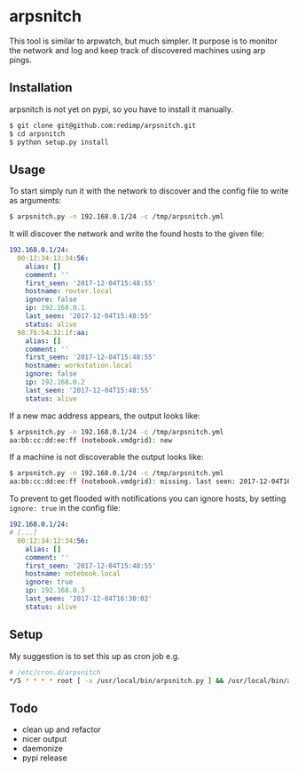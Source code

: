 # arpsnitch

This tool is similar to arpwatch, but much simpler. It purpose is to
monitor the network and log and keep track of discovered machines using
arp pings.

## Installation

arpsnitch is not yet on pypi, so you have to install it manually.
```bash
$ git clone git@github.com:redimp/arpsnitch.git
$ cd arpsnitch
$ python setup.py install
```

## Usage

To start simply run it with the network to discover and the config file
to write as arguments:

```bash
$ arpsnitch.py -n 192.168.0.1/24 -c /tmp/arpsnitch.yml
```

It will discover the network and write the found hosts to the given
file:

```yaml
192.168.0.1/24:
  00:12:34:12:34:56:
    alias: []
    comment: ''
    first_seen: '2017-12-04T15:48:55'
    hostname: router.local
    ignore: false
    ip: 192.168.0.1
    last_seen: '2017-12-04T15:48:55'
    status: alive
  98:76:54:32:1f:aa:
    alias: []
    comment: ''
    first_seen: '2017-12-04T15:48:55'
    hostname: workstation.local
    ignore: false
    ip: 192.168.0.2
    last_seen: '2017-12-04T15:48:55'
    status: alive
```

If a new mac address appears, the output looks like:
```bash
$ arpsnitch.py -n 192.168.0.1/24 -c /tmp/arpsnitch.yml
aa:bb:cc:dd:ee:ff (notebook.vmdgrid): new
```

If a machine is not discoverable the output looks like:
```bash
$ arpsnitch.py -n 192.168.0.1/24 -c /tmp/arpsnitch.yml
aa:bb:cc:dd:ee:ff (notebook.vmdgrid): missing. last seen: 2017-12-04T16:30:02
```

To prevent to get flooded with notifications you can ignore hosts, by setting `ignore: true` in the
config file:
```yaml
192.168.0.1/24:
# [...]
  00:12:34:12:34:56:
    alias: []
    comment: ''
    first_seen: '2017-12-04T15:48:55'
    hostname: notebook.local
    ignore: true
    ip: 192.168.0.3
    last_seen: '2017-12-04T16:30:02'
    status: alive
```

## Setup

My suggestion is to set this up as cron job e.g.

```bash
# /etc/cron.d/arpsnitch
*/5 * * * * root [ -x /usr/local/bin/arpsnitch.py ] && /usr/local/bin/arpsnitch.py -c /tmp/arpsnitch.yml
```



## Todo

- clean up and refactor
- nicer output
- daemonize
- pypi release